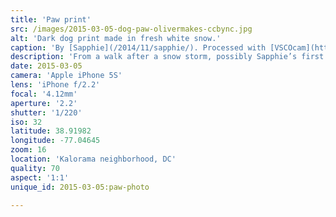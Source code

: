 ```yaml
---
title: 'Paw print'
src: /images/2015-03-05-dog-paw-olivermakes-ccbync.jpg
alt: 'Dark dog print made in fresh white snow.'
caption: 'By [Sapphie](/2014/11/sapphie/). Processed with [VSCOcam](http://vsco.co/app) b3.'
description: 'From a walk after a snow storm, possibly Sapphie’s first. Processed with [VSCOcam](http://vsco.co/app) b3.'
date: 2015-03-05
camera: 'Apple iPhone 5S'
lens: 'iPhone f/2.2'
focal: '4.12mm'
aperture: '2.2'
shutter: '1/220'
iso: 32
latitude: 38.91982
longitude: -77.04645
zoom: 16
location: 'Kalorama neighborhood, DC'
quality: 70
aspect: '1:1'
unique_id: 2015-03-05:paw-photo

---
```

